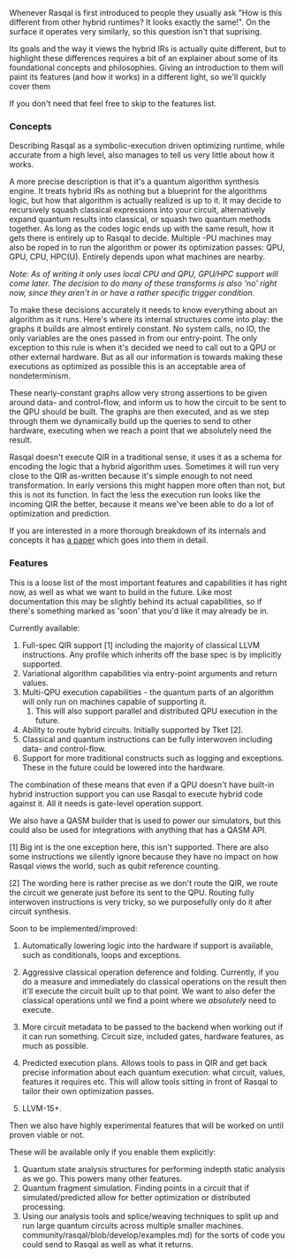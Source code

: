 Whenever Rasqal is first introduced to people they usually ask "How is this different from other hybrid runtimes? It looks exactly the same!".
On the surface it operates very similarly, so this question isn't that suprising.

Its goals and the way it views the hybrid IRs is actually quite different, but to highlight these differences requires a bit of an explainer about some of its foundational concepts and philosophies.
Giving an introduction to them will paint its features (and how it works) in a different light, so we'll quickly cover them

If you don't need that feel free to skip to the features list.

### Concepts

Describing Rasqal as a symbolic-execution driven optimizing runtime, while accurate from a high level, also manages to tell us very little about how it works.

A more precise description is that it's a quantum algorithm synthesis engine. 
It treats hybrid IRs as nothing but a blueprint for the algorithms logic, but how that algorithm is actually realized is up to it.
It may decide to recursively squash classical expressions into your circuit, alternatively expand quantum results into classical, or squash two quantum methods together. 
As long as the codes logic ends up with the same result, how it gets there is entirely up to Rasqal to decide.
Multiple -PU machines may also be roped in to run the algorithm or power its optimization passes: QPU, GPU, CPU, HPC(U). 
Entirely depends upon what machines are nearby.

_Note: As of writing it only uses local CPU and QPU, GPU/HPC support will come later. 
The decision to do many of these transforms is also 'no' right now, since they aren't in or have a rather specific trigger condition._

To make these decisions accurately it needs to know everything about an algorithm as it runs. 
Here's where its internal structures come into play: the graphs it builds are almost entirely constant. 
No system calls, no IO, the only variables are the ones passed in from our entry-point.
The only exception to this rule is when it's decided we need to call out to a QPU or other external hardware.
But as all our information is towards making these executions as optimized as possible this is an acceptable area of nondeterminism.

These nearly-constant graphs allow very strong assertions to be given around data- and control-flow, and inform us to how the circuit to be sent to the QPU should be built.
The graphs are then executed, and as we step through them we dynamically build up the queries to send to other hardware, executing when we reach a point that we absolutely need the result.

Rasqal doesn't execute QIR in a traditional sense, it uses it as a schema for encoding the logic that a hybrid algorithm uses. 
Sometimes it will run very close to the QIR as-written because it's simple enough to not need transformation.
In early versions this might happen more often than not, but this is not its function.
In fact the less the execution run looks like the incoming QIR the better, because it means we've been able to do a lot of optimization and prediction.



If you are interested in a more thorough breakdown of its internals and concepts it has [a paper](https://github.com/oqc-community/rasqal/blob/develop/docs/papers/Rasqal%20Draft%20v2.pdf) which goes into them in detail.

### Features

This is a loose list of the most important features and capabilities it has right now, as well as what we want to build in the future. 
Like most documentation this may be slightly behind its actual capabilities, so if there's something marked as 'soon' that you'd like it may already be in.

Currently available:

1. Full-spec QIR support [1] including the majority of classical LLVM instructions. Any profile which inherits off the base spec is by implicitly supported.
2. Variational algorithm capabilities via entry-point arguments and return values.
3. Multi-QPU execution capabilities - the quantum parts of an algorithm will only run on machines capable of supporting it. 
   1. This will also support parallel and distributed QPU execution in the future.
4. Ability to route hybrid circuits. Initially supported by Tket [2].
5. Classical and quantum instructions can be fully interwoven including data- and control-flow.
6. Support for more traditional constructs such as logging and exceptions. These in the future could be lowered into the hardware.

The combination of these means that even if a QPU doesn't have built-in hybrid instruction support you can use Rasqal to execute hybrid code against it.
All it needs is gate-level operation support. 

We also have a QASM builder that is used to power our simulators, but this could also be used for integrations with anything that has a QASM API.

[1] Big int is the one exception here, this isn't supported. 
There are also some instructions we silently ignore because they have no impact on how Rasqal views the world, such as qubit reference counting.

[2] The wording here is rather precise as we don't route the QIR, we route the circuit we generate just before its sent to the QPU.
Routing fully interwoven instructions is very tricky, so we purposefully only do it after circuit synthesis.

Soon to be implemented/improved:

1. Automatically lowering logic into the hardware if support is available, such as conditionals, loops and exceptions.
2. Aggressive classical operation deference and folding. Currently, if you do a measure and immediately do classical operations on the result then it'll execute the circuit built up to that point.
We want to also defer the classical operations until we find a point where we _absolutely_ need to execute.
3. More circuit metadata to be passed to the backend when working out if it can run something. Circuit size, included gates, hardware features, as much as possible. 
4. Predicted execution plans. Allows tools to pass in QIR and get back precise information about each quantum execution: what circuit, values, features it requires etc.
This will allow tools sitting in front of Rasqal to tailor their own optimization passes.

5. LLVM-15+.

Then we also have highly experimental features that will be worked on until proven viable or not. 

These will be available only if you enable them explicitly:

1. Quantum state analysis structures for performing indepth static analysis as we go. This powers many other features.
2. Quantum fragment simulation. Finding points in a circuit that if simulated/predicted allow for better optimization or distributed processing.
3. Using our analysis tools and splice/weaving techniques to split up and run large quantum circuits across multiple smaller machines.
community/rasqal/blob/develop/examples.md) for the sorts of code you could send to Rasqal as well as what it returns.
